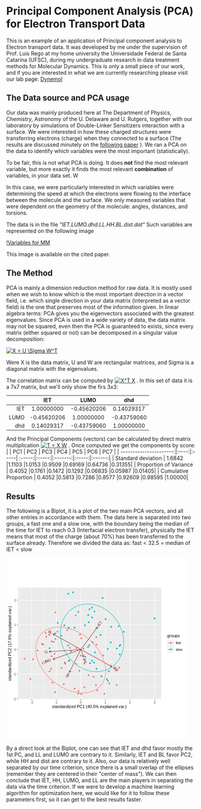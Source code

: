 # Principal Component Analysis (PCA) for Electron Transport Data
This is an example of an application of Principal component analysis to Electron transport data. It was developed by me under the supervision of Prof. Luis Rego at my home university the Universidade Federal de Santa Catarina (UFSC), during my undergraduate research in data treatment methods for Molecular Dynamics. This is only a small piece of our work, and if you are interested in what we are currently researching please visit our lab page: [Dynemol](http://luisrego.sites.ufsc.br/)


## The Data source and PCA usage
Our data was mainly produced here at The Department of Physics, Chemistry, Astronomy of the U. Delaware and U. Rutgers, together with our laboratory by simulations of Double-Linker Sensitizers interaction with a surface. We were interested in how these charged structures were transferring electrons (charge) when they connected to a surface (The results are discussed minutely on the [following paper](https://pubs.acs.org/doi/abs/10.1021/acs.jpcc.0c11299) ). We ran a PCA on the data to identify which variables were the most important (statistically). 

To be fair, this is not what PCA is doing. It does **not** find the most relevant variable, but more exactly it finds the most relevant **combination** of variables, in your data set. W

In this case, we were particularly interested in which variables were determining the speed at which the electrons were flowing to the interface between the molecule and the surface. We only measured variables that were dependent on the geometry of the molecule: angles, distances, and torsions. 

The data is in the file *"IET.LUMO.dhd.LL.HH.BL.dist.dat"* Such variables are represented on the following image

[!Variables for MM](https://github.com/Coffee4MePlz/PCA_ElectTransp/blob/master/DoubleLinkerMM "Variables for MM")

This image is available on the cited paper.

## The Method

PCA is mainly a dimension reduction method for raw data. It is mostly used when we wish to know which is the most important direction in a vector field, i.e. which single direction in your data matrix (interpreted as a vector field) is the one that preserves most of the information given. In linear algebra terms: PCA gives you the eigenvectors associated with the greatest eigenvalues. Since PCA is used in a wide variety of data, the data matrix may not be squared, even then the PCA is guaranteed to exists, since every matrix (either squared or not) can be decomposed in a singular value decomposition:

<a href="https://www.codecogs.com/eqnedit.php?latex=X&space;=&space;U&space;\Sigma&space;W^T" target="_blank"><img src="https://latex.codecogs.com/gif.latex?X&space;=&space;U&space;\Sigma&space;W^T" title="X = U \Sigma W^T" /></a>

Were X is the data matrix, U and W are rectangular matrices, and Sigma is a diagonal matrix with the eigenvalues.

The correlation matrix can be computed by <a href="https://www.codecogs.com/eqnedit.php?latex=X^T&space;X" target="_blank"><img src="https://latex.codecogs.com/gif.latex?X^T&space;X" title="X^T X" /></a> . In this set of data it is a 7x7 matrix, but we'll only show the firs 3x3:

|     |       IET  |      LUMO  |       dhd|  
| ----:|:---------:|:----------:|:--------:|
|IET  | 1.00000000 |-0.45620206 |0.14029317| 
|LUMO |-0.45620206 | 1.00000000 |-0.43759060 |
|dhd  | 0.14029317 |-0.43759060 | 1.00000000| 



And the Principal Components (vectors) can be calculated by direct matrix multiplication <a href="https://www.codecogs.com/eqnedit.php?latex=T&space;=&space;X&space;W" target="_blank"><img src="https://latex.codecogs.com/gif.latex?T&space;=&space;X&space;W" title="T = X W" /></a> . Once computed we get the components by score:
|                        | PC1  |  PC2 |   PC3  |  PC4  |   PC5  |   PC6 |    PC7 |
| ----------------------:|:----:|:-----| :-----:|:-----:|:-------:|:-----:|:------:|
| Standard deviation     | 1.6842 |1.1103 |1.0153 |0.9509 |0.69169 |0.64736 |0.31355|
| Proportion of Variance | 0.4052 |0.1761 |0.1472 |0.1292 |0.06835 |0.05987 |0.01405|
| Cumulative Proportion  | 0.4052 |0.5813 |0.7286 |0.8577 |0.92609 |0.98595 |1.00000|


## Results 

The following is a Biplot, it is a plot of the two main PCA vectors, and all other entries in accordance with them. The data here is separated into two groups, a fast one and a slow one, with the boundary being the median of the time for IET to reach 0.3 (Interfacial electron transfer), physically the IET means that most of the charge (about 70%) has been transferred to the surface already. Therefore we divided the data as: fast < 32.5 = median of IET < slow 

![Biplot of components 1 and 2](https://github.com/Coffee4MePlz/PCA_ElectTransp/blob/master/P1P2%20_plot.png "Biplot of components 1 and 2")


By a direct look at the Biplot, one can see that IET and dhd favor mostly the 1st PC, and LL and LUMO are contrary to it. Similarly, IET and BL favor PC2, while HH and dist are contrary to it. Also, our data is relatively well separated by our time criterion, since there is a small overlap of the ellipses (remember they are centered in their "center of mass"). We can then conclude that IET, HH, LUMO, and LL are the main players in separating the data via the time criterion. If we were to develop a machine learning algorithm for optimization here, we would like for it to follow these parameters first, so it can get to the best results faster. 
